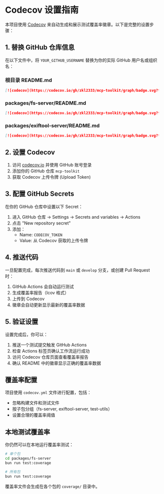 # Codecov 设置指南

本项目使用 [Codecov](https://codecov.io/) 来自动生成和展示测试覆盖率徽章。以下是完整的设置步骤：

## 1. 替换 GitHub 仓库信息

在以下文件中，将 `YOUR_GITHUB_USERNAME` 替换为你的实际 GitHub 用户名或组织名：

### 根目录 README.md
```markdown
[![codecov](https://codecov.io/gh/zkl2333/mcp-toolkit/graph/badge.svg?flag=fs-server)](https://codecov.io/gh/YOUR_GITHUB_USERNAME/mcp-toolkit)
```

### packages/fs-server/README.md
```markdown
[![codecov](https://codecov.io/gh/zkl2333/mcp-toolkit/graph/badge.svg?flag=fs-server)](https://codecov.io/gh/YOUR_GITHUB_USERNAME/mcp-toolkit)
```

### packages/exiftool-server/README.md
```markdown
[![codecov](https://codecov.io/gh/zkl2333/mcp-toolkit/graph/badge.svg?flag=exiftool-server)](https://codecov.io/gh/YOUR_GITHUB_USERNAME/mcp-toolkit)
```

## 2. 设置 Codecov

1. 访问 [codecov.io](https://codecov.io/) 并使用 GitHub 账号登录
2. 添加你的 GitHub 仓库 `mcp-toolkit`
3. 获取 Codecov 上传令牌 (Upload Token)

## 3. 配置 GitHub Secrets

在你的 GitHub 仓库中设置以下 Secret：

1. 进入 GitHub 仓库 → Settings → Secrets and variables → Actions
2. 点击 "New repository secret"
3. 添加：
   - Name: `CODECOV_TOKEN`
   - Value: 从 Codecov 获取的上传令牌

## 4. 推送代码

一旦配置完成，每次推送代码到 `main` 或 `develop` 分支，或创建 Pull Request 时：

1. GitHub Actions 会自动运行测试
2. 生成覆盖率报告（lcov 格式）
3. 上传到 Codecov
4. 徽章会自动更新显示最新的覆盖率数据

## 5. 验证设置

设置完成后，你可以：

1. 推送一个测试提交触发 GitHub Actions
2. 检查 Actions 标签页确认工作流运行成功
3. 访问 Codecov 仓库页面查看覆盖率报告
4. 确认 README 中的徽章显示正确的覆盖率数据

## 覆盖率配置

项目使用 `codecov.yml` 文件进行配置，包括：

- 忽略构建文件和测试文件
- 按子包分组（fs-server, exiftool-server, test-utils）
- 设置合理的覆盖率阈值

## 本地测试覆盖率

你仍然可以在本地运行覆盖率测试：

```bash
# 单个包
cd packages/fs-server
bun run test:coverage

# 所有包
bun run test:coverage
```

覆盖率文件会生成在各个包的 `coverage/` 目录中。
